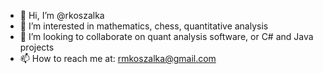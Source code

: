 - 👋 Hi, I’m @rkoszalka
- 👀 I’m interested in mathematics, chess, quantitative analysis
- 💞️ I’m looking to collaborate on quant analysis software, or C# and Java projects
- 📫 How to reach me at: rmkoszalka@gmail.com

<!---
rkoszalka/rkoszalka is a ✨ special ✨ repository because its `README.md` (this file) appears on your GitHub profile.
You can click the Preview link to take a look at your changes.
--->
